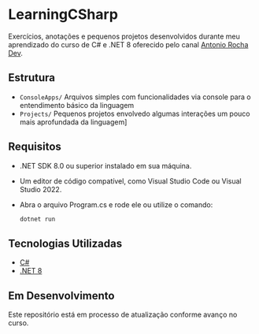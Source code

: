 # LearningCSharp

Exercícios, anotações e pequenos projetos desenvolvidos durante meu aprendizado do curso de C# e .NET 8 oferecido pelo canal [Antonio Rocha Dev](https://www.youtube.com/@AntonioRochaDev).

## Estrutura

- `ConsoleApps/` Arquivos simples com funcionalidades via console para o entendimento básico da linguagem
- `Projects/` Pequenos projetos envolvedo algumas interações um pouco mais aprofundada da linguagem]

## Requisitos
- .NET SDK 8.0 ou superior instalado em sua máquina.
- Um editor de código compatível, como Visual Studio Code ou Visual Studio 2022.
- Abra o arquivo Program.cs e rode ele ou utilize o comando:
  
  ```bash
  dotnet run
  ```
## Tecnologias Utilizadas

- [C#](https://learn.microsoft.com/pt-br/dotnet/csharp/)
- [.NET 8](https://learn.microsoft.com/pt-br/dotnet/core/dotnet-eight)

## Em Desenvolvimento

Este repositório está em processo de atualização conforme avanço no curso.